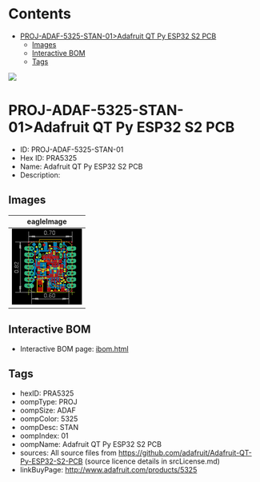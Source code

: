 



Contents
========

* [PROJ-ADAF-5325-STAN-01>Adafruit QT Py ESP32 S2 PCB](#proj-adaf-5325-stan-01adafruit-qt-py-esp32-s2-pcb)
	* [Images](#images)
	* [Interactive BOM](#interactive-bom)
	* [Tags](#tags)
  
![][im]
# PROJ-ADAF-5325-STAN-01>Adafruit QT Py ESP32 S2 PCB

- ID: PROJ-ADAF-5325-STAN-01
- Hex ID: PRA5325
- Name: Adafruit QT Py ESP32 S2 PCB
- Description: 

## Images
  
  

|eagleImage|
| :---: |
|[![eagleImage](eagleImage_140.png)](eagleImage_600.png)|

## Interactive BOM

- Interactive BOM page: [ibom.html](kicad/bom/ibom.html)

## Tags

- hexID: PRA5325
- oompType: PROJ
- oompSize: ADAF
- oompColor: 5325
- oompDesc: STAN
- oompIndex: 01
- oompName: Adafruit QT Py ESP32 S2 PCB
- sources: All source files from https://github.com/adafruit/Adafruit-QT-Py-ESP32-S2-PCB (source licence details in srcLicense.md)
- linkBuyPage: http://www.adafruit.com/products/5325



[im]: eagleImage_450.png
